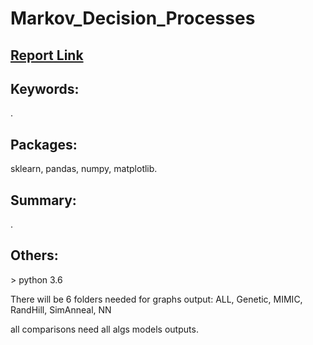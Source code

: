 # Markov_Decision_Processes

<h2><a href="https://www.dropbox.com/s/5brtoicitduj72c/Markov%20Decision%20Processes.pdf?dl=0"> Report Link </a></h2>

<h2>Keywords:</h2>
<p>.</p>

<h2>Packages:</h2>
<p>sklearn, pandas, numpy, matplotlib.</p>

<h2>Summary:</h2>
<p>.</p>

<h2>Others:</h2>
<p>> python 3.6</p>
<p>There will be 6 folders needed for graphs output: ALL, Genetic, MIMIC, RandHill, SimAnneal, NN</p>
<p>all comparisons need all algs models outputs.</p>
